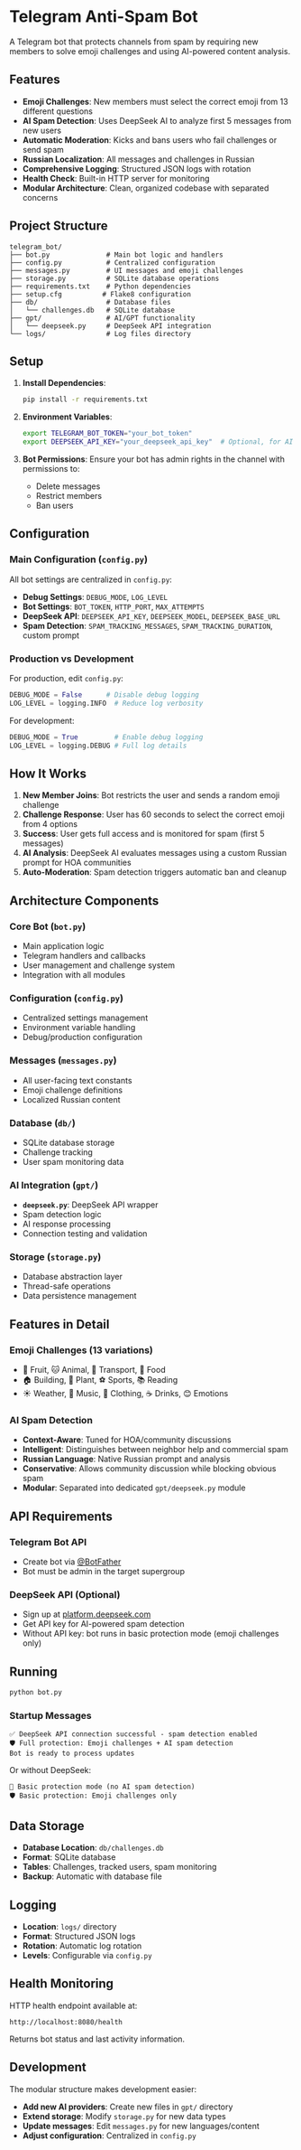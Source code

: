 # Telegram Anti-Spam Bot

A Telegram bot that protects channels from spam by requiring new members to solve emoji challenges and using AI-powered content analysis.

## Features

- **Emoji Challenges**: New members must select the correct emoji from 13 different questions
- **AI Spam Detection**: Uses DeepSeek AI to analyze first 5 messages from new users
- **Automatic Moderation**: Kicks and bans users who fail challenges or send spam
- **Russian Localization**: All messages and challenges in Russian
- **Comprehensive Logging**: Structured JSON logs with rotation
- **Health Check**: Built-in HTTP server for monitoring
- **Modular Architecture**: Clean, organized codebase with separated concerns

## Project Structure

```
telegram_bot/
├── bot.py              # Main bot logic and handlers
├── config.py           # Centralized configuration
├── messages.py         # UI messages and emoji challenges
├── storage.py          # SQLite database operations
├── requirements.txt    # Python dependencies
├── setup.cfg          # Flake8 configuration
├── db/                 # Database files
│   └── challenges.db   # SQLite database
├── gpt/                # AI/GPT functionality
│   └── deepseek.py     # DeepSeek API integration
└── logs/               # Log files directory
```

## Setup

1. **Install Dependencies**:
   ```bash
   pip install -r requirements.txt
   ```

2. **Environment Variables**:
   ```bash
   export TELEGRAM_BOT_TOKEN="your_bot_token"
   export DEEPSEEK_API_KEY="your_deepseek_api_key"  # Optional, for AI spam detection
   ```

3. **Bot Permissions**: Ensure your bot has admin rights in the channel with permissions to:
   - Delete messages
   - Restrict members
   - Ban users

## Configuration

### Main Configuration (`config.py`)

All bot settings are centralized in `config.py`:

- **Debug Settings**: `DEBUG_MODE`, `LOG_LEVEL`
- **Bot Settings**: `BOT_TOKEN`, `HTTP_PORT`, `MAX_ATTEMPTS`
- **DeepSeek API**: `DEEPSEEK_API_KEY`, `DEEPSEEK_MODEL`, `DEEPSEEK_BASE_URL`
- **Spam Detection**: `SPAM_TRACKING_MESSAGES`, `SPAM_TRACKING_DURATION`, custom prompt

### Production vs Development

For production, edit `config.py`:
```python
DEBUG_MODE = False      # Disable debug logging
LOG_LEVEL = logging.INFO  # Reduce log verbosity
```

For development:
```python
DEBUG_MODE = True         # Enable debug logging
LOG_LEVEL = logging.DEBUG # Full log details
```

## How It Works

1. **New Member Joins**: Bot restricts the user and sends a random emoji challenge
2. **Challenge Response**: User has 60 seconds to select the correct emoji from 4 options
3. **Success**: User gets full access and is monitored for spam (first 5 messages)
4. **AI Analysis**: DeepSeek AI evaluates messages using a custom Russian prompt for HOA communities
5. **Auto-Moderation**: Spam detection triggers automatic ban and cleanup

## Architecture Components

### Core Bot (`bot.py`)
- Main application logic
- Telegram handlers and callbacks
- User management and challenge system
- Integration with all modules

### Configuration (`config.py`)
- Centralized settings management
- Environment variable handling
- Debug/production configuration

### Messages (`messages.py`)
- All user-facing text constants
- Emoji challenge definitions
- Localized Russian content

### Database (`db/`)
- SQLite database storage
- Challenge tracking
- User spam monitoring data

### AI Integration (`gpt/`)
- **`deepseek.py`**: DeepSeek API wrapper
- Spam detection logic
- AI response processing
- Connection testing and validation

### Storage (`storage.py`)
- Database abstraction layer
- Thread-safe operations
- Data persistence management

## Features in Detail

### Emoji Challenges (13 variations)
- 🍎 Fruit, 🐱 Animal, 🚗 Transport, 🍕 Food
- 🏠 Building, 🌳 Plant, ⚽ Sports, 📚 Reading  
- ☀️ Weather, 🎸 Music, 👕 Clothing, ☕ Drinks, 😊 Emotions

### AI Spam Detection
- **Context-Aware**: Tuned for HOA/community discussions
- **Intelligent**: Distinguishes between neighbor help and commercial spam
- **Russian Language**: Native Russian prompt and analysis
- **Conservative**: Allows community discussion while blocking obvious spam
- **Modular**: Separated into dedicated `gpt/deepseek.py` module

## API Requirements

### Telegram Bot API
- Create bot via [@BotFather](https://t.me/BotFather)
- Bot must be admin in the target supergroup

### DeepSeek API (Optional)
- Sign up at [platform.deepseek.com](https://platform.deepseek.com)
- Get API key for AI-powered spam detection
- Without API key: bot runs in basic protection mode (emoji challenges only)

## Running

```bash
python bot.py
```

### Startup Messages
```
✅ DeepSeek API connection successful - spam detection enabled
🛡️ Full protection: Emoji challenges + AI spam detection
Bot is ready to process updates
```

Or without DeepSeek:
```
📝 Basic protection mode (no AI spam detection)  
🛡️ Basic protection: Emoji challenges only
```

## Data Storage

- **Database Location**: `db/challenges.db`
- **Format**: SQLite database
- **Tables**: Challenges, tracked users, spam monitoring
- **Backup**: Automatic with database file

## Logging

- **Location**: `logs/` directory
- **Format**: Structured JSON logs
- **Rotation**: Automatic log rotation
- **Levels**: Configurable via `config.py`

## Health Monitoring

HTTP health endpoint available at:
```
http://localhost:8080/health
```

Returns bot status and last activity information.

## Development

The modular structure makes development easier:

- **Add new AI providers**: Create new files in `gpt/` directory
- **Extend storage**: Modify `storage.py` for new data types
- **Update messages**: Edit `messages.py` for new languages/content
- **Adjust configuration**: Centralized in `config.py` 